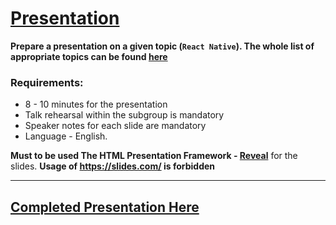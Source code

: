 # [Presentation](https://github.com/rolling-scopes-school/tasks/blob/master/tasks/presentation.md)
**Prepare a presentation on a given topic (`React Native`). The whole list of appropriate topics can be found [here](https://github.com/rolling-scopes-school/tasks/blob/master/tasks/presentation-topics.md)**

### Requirements:
* 8 - 10 minutes for the presentation
* Talk rehearsal within the subgroup is mandatory
* Speaker notes for each slide are mandatory
* Language - English.

**Must to be used The HTML Presentation Framework  - [Reveal](https://github.com/hakimel/reveal.js/)** for the slides.
**Usage of https://slides.com/ is forbidden**

--- 

## [Completed Presentation Here](presentation.md)
